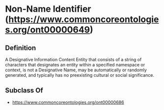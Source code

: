 # Non-Name Identifier (https://www.commoncoreontologies.org/ont00000649)

## Definition
A Designative Information Content Entity that consists of a string of characters that designates an entity within a specified namespace or context, is not a Designative Name, may be automatically or randomly generated, and typically has no preexisting cultural or social significance.

## Subclass Of
- https://www.commoncoreontologies.org/ont00000686

